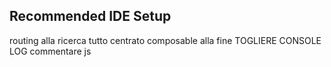 

## Recommended IDE Setup



routing alla ricerca
tutto centrato
composable alla fine
TOGLIERE CONSOLE LOG
commentare js
